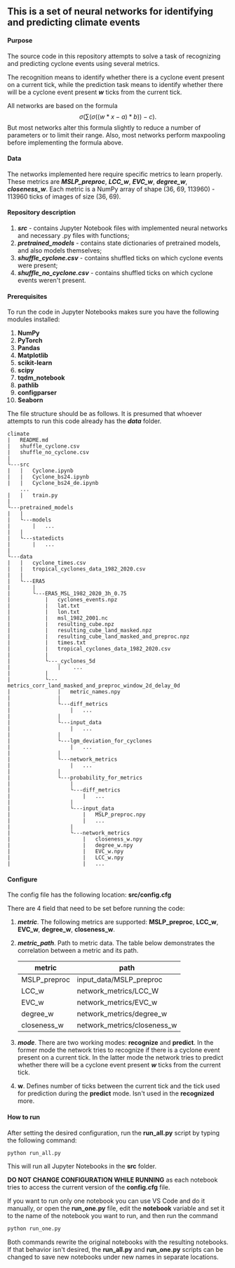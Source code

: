 ## This is a set of neural networks for identifying and predicting climate events

#### Purpose

The source code in this repository attempts to solve a task of recognizing and predicting cyclone events using several metrics.

The recognition means to identify whether there is a cyclone event present on a current tick, while the prediction task means to identify whether there will be a cyclone event present ***w*** ticks from the current tick.

All networks are based on the formula
$$
\sigma (\sum(\sigma((w * x - a) * b)) - c).
$$
But most networks alter this formula slightly to reduce a number of parameters or to limit their range. Also, most networks perform maxpooling before implementing the formula above.

#### Data

The networks implemented here require specific metrics to learn properly. These metrics are ***MSLP_preproc***, ***LCC_w***, ***EVC_w***, ***degree_w***, ***closeness_w***. Each metric is a NumPy array of shape (36, 69, 113960) - 113960 ticks of images of size (36, 69).

#### Repository description

1. ***src*** - contains Jupyter Notebook files with implemented neural networks and necessary .py files with functions;
2. ***pretrained_models*** - contains state dictionaries of pretrained models, and also models themselves;
3. ***shuffle_cyclone.csv*** - contains shuffled ticks on which cyclone events were present;
4. ***shuffle_no_cyclone.csv*** - contains shuffled ticks on which cyclone events weren't present.

#### Prerequisites

To run the code in Jupyter Notebooks makes sure you have the following modules installed:

1. **NumPy**
2. **PyTorch**
3. **Pandas**
4. **Matplotlib**
5. **scikit-learn**
6. **scipy**
7. **tqdm_notebook**
8. **pathlib**
9. **configparser**
10. **Seaborn**

The file structure should be as follows. It is presumed that whoever attempts to run this code already has the ***data*** folder.

```
climate
|	README.md
|	shuffle_cyclone.csv
|	shuffle_no_cyclone.csv
|
└---src
|	|	Cyclone.ipynb
|	|	Cyclone_bs24.ipynb
|   |   Cyclone_bs24_de.ipynb
	...
|   |   train.py	
|
└---pretrained_models
|   |
|   └---models
|       |   ...
|   |
|   └---statedicts
|       |   ...
|    
└---data
|   |   cyclone_times.csv
|   |   tropical_cyclones_data_1982_2020.csv
|   |
|   └---ERA5
|       |
|       └---ERA5_MSL_1982_2020_3h_0.75
|           |   cyclones_events.npz
|           |   lat.txt
|           |   lon.txt
|           |   msl_1982_2001.nc
|           |   resulting_cube.npz
|           |   resulting_cube_land_masked.npz
|           |   resulting_cube_land_masked_and_preproc.npz
|           |   times.txt
|           |   tropical_cyclones_data_1982_2020.csv
|           |
|           └---_cyclones_5d
|           	|    ...
|           |
|           └---metrics_corr_land_masked_and_preproc_window_2d_delay_0d
|               |   metric_names.npy
|               |
|               └---diff_metrics
|               	|   ...
|               |
|				└---input_data
|               	|   ...
|               |
|               └---lgm_deviation_for_cyclones
|               	|   ...
|               |
|               └---network_metrics
|               	|   ...
|               |
|               └---probability_for_metrics
|                   |
|                   └---diff_metrics
|                   	|   ...
|                   |
|                   └---input_data
|                       |   MSLP_preproc.npy
|                       |	...
|                   |
|                   └---network_metrics
|                       |   closeness_w.npy
|                       |   degree_w.npy
|                       |   EVC_w.npy
|                       |   LCC_w.npy
|                       |   ...
```

#### Configure

The config file has the following location: **src/config.cfg**

There are 4 field that need to be set before running the code:

1. ***metric***. The following metrics are supported: **MSLP_preproc**, **LCC_w**, **EVC_w**, **degree_w**, **closeness_w**.

2. ***metric_path***. Path to metric data. The table below demonstrates the correlation between a metric and its path.

   | metric       | path                        |
   | ------------ | --------------------------- |
   | MSLP_preproc | input_data/MSLP_preproc     |
   | LCC_w        | network_metrics/LCC_W       |
   | EVC_w        | network_metrics/EVC_w       |
   | degree_w     | network_metrics/degree_w    |
   | closeness_w  | network_metrics/closeness_w |

3. ***mode***. There are two working modes: **recognize** and **predict**. In the former mode the network tries to recognize if there is a cyclone event present on a current tick. In the latter mode the network tries to predict whether there will be a cyclone event present ***w*** ticks from the current tick.
4. **w**. Defines number of ticks between the current tick and the tick used for prediction during the **predict** mode. Isn't used in the **recognized** more.

#### How to run

After setting the desired configuration, run the **run_all.py** script by typing the following command:

```bash
python run_all.py
```

This will run all Jupyter Notebooks in the **src** folder. 

**DO NOT CHANGE CONFIGURATION WHILE RUNNING** as each notebook tries to access the current version of the **config.cfg** file.

If you want to run only one notebook you can use VS Code and do it manually, or open the **run_one.py** file, edit the **notebook** variable and set it to the name of the notebook you want to run, and then run the command

```bash
python run_one.py
```

Both commands rewrite the original notebooks with the resulting notebooks. If that behavior isn't desired, the **run_all.py** and **run_one.py** scripts can be changed to save new notebooks under new names in separate locations.

